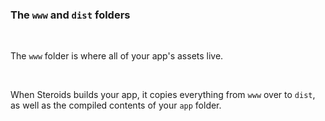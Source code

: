 ###  The `www` and `dist` folders

<br>

The `www` folder is where all of your app's assets live. 

<br>

When Steroids builds your app, it copies everything from `www` over to `dist`, as well as the compiled contents of your `app` folder.